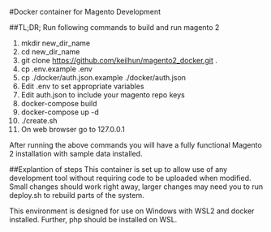 #Docker container for Magento Development

##TL;DR;
Run following commands to build and run magento 2
1. mkdir new_dir_name
2. cd new_dir_name
3. git clone https://github.com/keilhun/magento2_docker.git .
4. cp .env.example .env
5. cp ./docker/auth.json.example ./docker/auth.json
6. Edit .env to set appropriate variables
7. Edit auth.json to include your magento repo keys
8. docker-compose build
9. docker-compose up -d
10. ./create.sh
11. On web browser go to 127.0.0.1

After running the above commands you will have a fully functional Magento 2 installation with sample data installed.

##Explantion of steps
This container is set up to allow use of any development tool without requiring code to be uploaded when modified. Small changes should work right away, larger changes may need you to run deploy.sh to rebuild parts of the system.

This environment is designed for use on Windows with WSL2 and docker installed. Further, php should be installed on WSL. 


